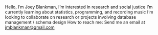 Hello, I’m Joey Blankman,
I’m interested in research and social justice
I’m currently learning about statistics, programming, and recording music
I’m looking to collaborate on research or projects involving database management / schema design
How to reach me: Send me an email at jmblankman@gmail.com
